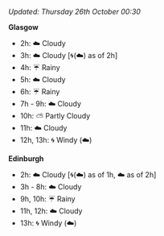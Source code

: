 *Updated: Thursday 26th October 00:30*

**Glasgow**

* 2h: :cloud: Cloudy
* 3h: :cloud: Cloudy [:cyclone:(:cloud:) as of 2h]
* 4h: :umbrella: Rainy
* 5h: :cloud: Cloudy
* 6h: :umbrella: Rainy
* 7h - 9h: :cloud: Cloudy
* 10h: :partly_sunny: Partly Cloudy
* 11h: :cloud: Cloudy
* 12h, 13h: :cyclone: Windy (:cloud:)

**Edinburgh**

* 2h: :cloud: Cloudy [:cyclone:(:cloud:) as of 1h, :cloud: as of 2h]
* 3h - 8h: :cloud: Cloudy
* 9h, 10h: :umbrella: Rainy
* 11h, 12h: :cloud: Cloudy
* 13h: :cyclone: Windy (:cloud:)
